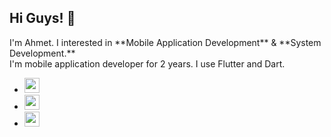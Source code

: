 
<h2>Hi Guys! 👋</h2>
I'm Ahmet. I interested in **Mobile Application Development** & **System Development.** <br>
I'm mobile application developer for 2 years. I use Flutter and Dart. 

<ul>
 <li><a href="https://www.linkedin.com/in/ahmet-taha-tokmak-709bba226/"><img src="https://user-images.githubusercontent.com/101813717/200121212-13446cb9-e976-47b1-b231-4191addaf43e.png" width = 24 height=24 /></a></li>
 
 
  <li><a href="https://twitter.com/ahmettahatokmak"><img src="https://cdn.freebiesupply.com/logos/large/2x/twitter-3-logo-png-transparent.png" width = 24 height=24 /></a></li>

  <li><a href="[https://www.linkedin.com/in/ahmet-taha-tokmak-709bba226/](https://www.instagram.com/tahatkmk/)"><img src="https://upload.wikimedia.org/wikipedia/commons/thumb/a/a5/Instagram_icon.png/1024px-Instagram_icon.png" width = 24 height=24 /></a></li>
</li>

</ul>

<br>




